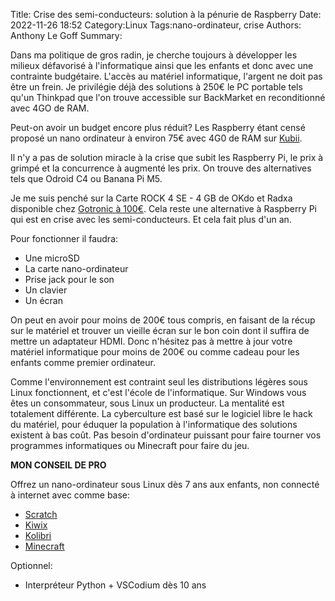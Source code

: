 Title: Crise des semi-conducteurs: solution à la pénurie de Raspberry
Date: 2022-11-26 18:52
Category:Linux
Tags:nano-ordinateur, crise
Authors: Anthony Le Goff
Summary:



Dans ma politique de gros radin, je cherche toujours à développer les milieux défavorisé à l'informatique ainsi que les enfants et donc avec une contrainte budgétaire. L'accès au matériel informatique, l'argent ne doit pas être un frein. Je privilégie déjà des solutions à 250€ le PC portable tels qu'un Thinkpad que l'on trouve accessible sur BackMarket en reconditionné avec 4GO de RAM. 

Peut-on avoir un budget encore plus réduit? Les Raspberry étant censé proposé un nano ordinateur à environ 75€ avec 4G0 de RAM sur [Kubii](https://www.kubii.fr/cartes-raspberry-pi/2772-nouveau-raspberry-pi-4-modele-b-4gb-kubii-0765756931182.html).

Il n'y a pas de solution miracle à la crise que subit les Raspberry Pi, le prix à grimpé et la concurrence à augmenté les prix. On trouve des alternatives tels que Odroid C4 ou Banana Pi M5.

Je me suis penché sur la Carte ROCK 4 SE - 4 GB de OKdo et Radxa disponible chez [Gotronic à 100€](https://www.gotronic.fr/art-carte-rock-4-se-4-gb-35830.htm). Cela reste une alternative à Raspberry Pi qui est en crise avec les semi-conducteurs. Et cela fait plus d'un an.

Pour fonctionner il faudra:

* Une microSD
* La carte nano-ordinateur
* Prise jack pour le son
* Un clavier
* Un écran 

On peut en avoir pour moins de 200€ tous compris, en faisant de la récup sur le matériel et trouver un vieille écran sur le bon coin dont il suffira de mettre un adaptateur HDMI. Donc n'hésitez pas à mettre à jour votre matériel informatique pour moins de 200€ ou comme cadeau pour les enfants comme premier ordinateur. 

Comme l'environnement est contraint seul les distributions légères sous Linux fonctionnent, et c'est l'école de l'informatique. Sur Windows vous êtes un consommateur, sous Linux un producteur. La mentalité est totalement différente. La cyberculture est basé sur le logiciel libre le hack du matériel, pour éduquer la population à l'informatique des solutions existent à bas coût. Pas besoin d'ordinateur puissant pour faire tourner vos programmes informatiques ou Minecraft pour faire du jeu. 


**MON CONSEIL DE PRO**

Offrez un nano-ordinateur sous Linux dès 7 ans aux enfants, non connecté à internet avec comme base:

* [Scratch](https://github.com/gaetanlhf/scratch-desktop-linux)
* [Kiwix](https://www.kiwix.org/fr/)
* [Kolibri](https://learningequality.org/kolibri/)
* [Minecraft](https://www.minecraft.net/en-us/download)

Optionnel:

* Interpréteur Python + VSCodium dès 10 ans